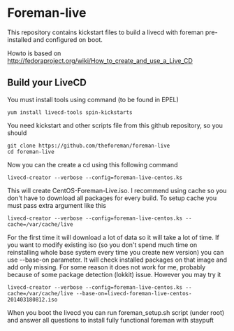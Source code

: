 Foreman-live
============

This repository contains kickstart files to build a livecd with foreman 
pre-installed and configured on boot.

Howto is based on http://fedoraproject.org/wiki/How_to_create_and_use_a_Live_CD

Build your LiveCD
-----------------

You must install tools using command (to be found in EPEL)

    yum install livecd-tools spin-kickstarts

You need kickstart and other scripts file from this github repository, 
so you should

    git clone https://github.com/theforeman/foreman-live
    cd foreman-live

Now you can the create a cd using this following command

    livecd-creator --verbose --config=foreman-live-centos.ks

This will create CentOS-Foreman-Live.iso. I recommend using cache so you don't
have to download all packages for every build. To setup cache you must pass
extra argument like this

    livecd-creator --verbose --config=foreman-live-centos.ks --cache=/var/cache/live

For the first time it will download a lot of data so it will take a lot of time.
If you want to modify existing iso (so you don't spend much time on reinstalling
whole base system every time you create new version) you can use --base-on parameter.
It will check installed packages on that image and add only missing. For some reason
it does not work for me, probably because of some package detection (lokkit) issue.
However you may try it

    livecd-creator --verbose --config=foreman-live-centos.ks --cache=/var/cache/live --base-on=livecd-foreman-live-centos-201403180812.iso

When you boot the livecd you can run foreman_setup.sh script (under root) and
answer all questions to install fully functional foreman with staypuft
